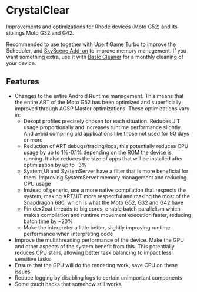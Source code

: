 # CrystalClear
Improvements and optimizations for Rhode devices (Moto G52) and its siblings Moto G32 and G42.

Recommended to use together with [Uperf Game Turbo](https://github.com/yinwanxi/Uperf-Game-Turbo) to improve the Scheduler, and [SkyScene Add-on](https://github.com/WeirdMidas/SkySceneAddon) to improve memory management. If you want something extra, use it with [Basic Cleaner](https://github.com/WeirdMidas/BasicCleaner) for a monthly cleaning of your device.

## Features
- Changes to the entire Android Runtime management. This means that the entire ART of the Moto G52 has been optimized and superficially improved through AOSP Master optimizations. These optimizations vary in:
  - Dexopt profiles precisely chosen for each situation. Reduces JIT usage proportionally and increases runtime performance slightly. And avoid compiling old applications like those not used for 90 days or more
  - Reduction of ART debugs/tracing/logs, this potentially reduces CPU usage by up to 1%-0.1% depending on the ROM the device is running. It also reduces the size of apps that will be installed after optimization by up to -3%
  - System_Ui and SystemServer have a filter that is more beneficial for them. Improving SystemServer memory management and reducing CPU usage
  - Instead of generic, use a more native compilation that respects the system, making ART/JIT more respectful and making the most of the Snapdragon 680, which is what the Moto G52, G32 and G42 have
  - Pin dex2oat threads to big cores, enable batch parallelism which makes compilation and runtime movement execution faster, reducing batch time by ~20%
  - Make the interpreter a little better, slightly improving runtime performance when interpreting code
- Improve the multithreading performance of the device. Make the GPU and other aspects of the system benefit from this. This potentially reduces CPU stalls, allowing better task balancing to impact less sensitive tasks
- Ensure that the GPU will do the rendering work, save CPU on these issues
- Reduce logging by disabling logs to certain unimportant components
- Some touch hacks that somehow still works
